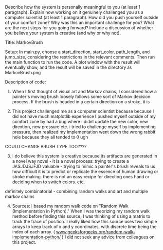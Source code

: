 Describe how the system is personally meaningful to you (at least 1 paragraph).
Explain how working on it genuinely challenged you as a computer scientist (at least 1 paragraph).
    How did you push yourself outside of your comfort zone?
    Why was this an important challenge for you?
    What are the next steps for you going forward?
Include a discussion of whether you believe your system is creative (and why or why not).


Title: MarkovBrush

Setup:
    In main.py, choose a start_direction, start_color, path_length, and jump_size, considering the restrictions in the 
    relevant comments. Then run the main function to run the code. A plot window with the result will eventually show,
    and the result will be saved in the directory as MarkovBrush.png

Description of code: 
    


1. When I first thought of visual art and Markov chains, I considered how a painter's moving brush loosely follows some 
sort of Markov decision process. If the brush is headed in a certain direction on a stroke, it is 

2. This project challenged me as a computer scientist because 
because I did not have much matplotlib experience
 I pushed myself outside of my comfort zone by
had a bug where i didnt update the new color, new dirextion, new pressure etc. 
i tried to challenge myself by implementing pressure, then realized my implementation went down the wrong rabbit hole 
because they all tended to 0 ugh 

COULD CHANGE BRUSH TYPE TOO????

3. I do believe this system is creative because its artifacts are generated in a novel way 
   novel - it is a novel process: trying to create a JASJDJSJFJD
   valuable - trying to mimic a painter's brush reveals to us how difficult it is to predict or replicate the essence
   of human drawing or stroke making. there is not an easy recipe for directing ones hand or deciding when to switch
   colors. etc. 

definitely combinatorial - combining random walks and art and multiple markov chains

4. Sources: 
    I based my random walk code on "Random Walk (Implementation in Python)." When I was theorizing my random walk 
    method before finding this source, I was thinking of using a matrix to track the trace of position. I really 
    liked how this source uses two simple arrays to keep track of x and y coordinates, with discrete time being the
    index of each array. 
    ( www.geeksforgeeks.org/random-walk-implementation-python/ ) 
    I did not seek any advice from colleagues on this project. 